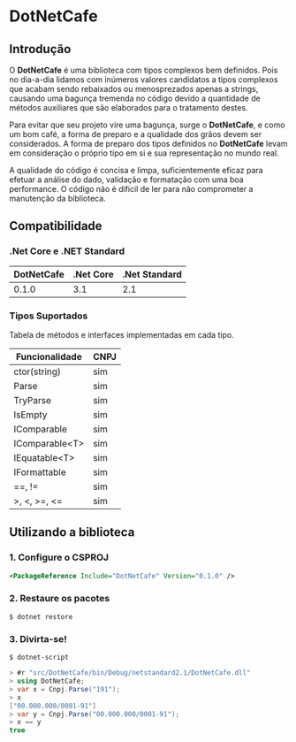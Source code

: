 # DotNetCafe 

## Introdução

O **DotNetCafe** é uma biblioteca com tipos complexos bem definidos. Pois no dia-a-dia lidamos com inúmeros valores candidatos a tipos complexos que acabam sendo rebaixados ou menosprezados apenas a strings, causando uma bagunça tremenda no código devido a quantidade de métodos auxiliares que são elaborados para o tratamento destes.

Para evitar que seu projeto vire uma bagunça, surge o **DotNetCafe**, e como um bom café, a forma de preparo e a qualidade dos grãos devem ser considerados. A forma de preparo dos tipos definidos no **DotNetCafe** levam em consideração o próprio tipo em si e sua representação no mundo real.

A qualidade do código é concisa e limpa, suficientemente eficaz para efetuar a análise do dado, validação e formatação com uma boa performance. O código não é dificil de ler para não comprometer a manutenção da biblioteca.

## Compatibilidade

### .Net Core e .NET Standard
DotNetCafe | .Net Core | .Net Standard
---------- | --------- | -------------
0.1.0      | 3.1       | 2.1          

### Tipos Suportados

Tabela de métodos e interfaces implementadas em cada tipo.

Funcionalidade    | CNPJ
----------------- | ---- 
ctor(string)      | sim
Parse             | sim
TryParse          | sim
IsEmpty           | sim
IComparable       | sim
IComparable\<T>   | sim
IEquatable\<T>    | sim
IFormattable      | sim
==, !=            | sim
\>, <, >=, <=     | sim

## Utilizando a biblioteca

### 1. Configure o CSPROJ

```xml
<PackageReference Include="DotNetCafe" Version="0.1.0" />
```

### 2. Restaure os pacotes

```shell
$ dotnet restore
```

### 3. Divirta-se!

```shell
$ dotnet-script
```

```csharp
> #r "src/DotNetCafe/bin/Debug/netstandard2.1/DotNetCafe.dll"
> using DotNetCafe;
> var x = Cnpj.Parse("191");
> x
["00.000.000/0001-91"]
> var y = Cnpj.Parse("00.000.000/0001-91");
> x == y
true
```
